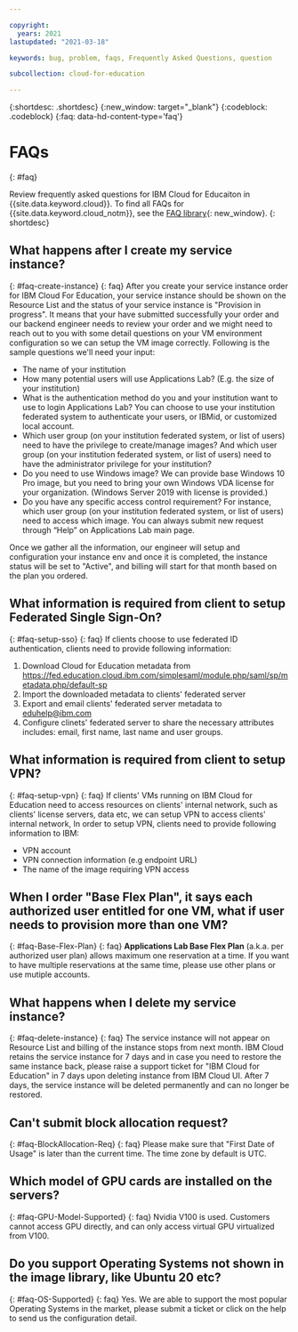 ```yaml
---

copyright:
  years: 2021
lastupdated: "2021-03-18"

keywords: bug, problem, faqs, Frequently Asked Questions, question

subcollection: cloud-for-education

---
```


{:shortdesc: .shortdesc}
{:new_window: target="_blank"}
{:codeblock: .codeblock}
{:faq: data-hd-content-type='faq'}

# FAQs
{: #faq}

Review frequently asked questions for IBM Cloud for Educaiton in {{site.data.keyword.cloud}}. To find all FAQs for {{site.data.keyword.cloud_notm}}, see the [FAQ library](/docs/faqs){: new_window}.
{: shortdesc}

## What happens after I create my service instance?
{: #faq-create-instance}
{: faq}
After you create your service instance order for IBM Cloud For Education, your service instance should be shown on the Resource List and the status of your service instance is "Provision in progress". It means that your have submitted successfully your order and our backend engineer needs to review your order and we might need to reach out to you with some detail questions on your VM environment configuration so we can setup the VM image correctly. Following is the sample questions we'll need your input:

- The name of your institution
- How many potential users will use Applications Lab? (E.g. the size of your institution)
- What is the authentication method do you and your institution want to use to login Applications Lab? You can choose to use your institution federated system to authenticate your users, or IBMid, or customized local account.
- Which user group (on your institution federated system, or list of users) need to have the privilege to create/manage images? And which user group (on your institution federated system, or list of users) need to have the administrator privilege for your institution?
- Do you need to use Windows image? We can provide base Windows 10 Pro image, but you need to bring your own Windows VDA license for your organization. (Windows Server 2019 with license is provided.)
- Do you have any specific access control requirement? For instance, which user group (on your institution federated system, or list of users) need to access which image. You can always submit new request through “Help” on Applications Lab main page.

Once we gather all the information, our engineer will setup and configuration your instance env and once it is completed, the instance status will be set to "Active", and billing will start for that month based on the plan you ordered.  

## What information is required from client to setup Federated Single Sign-On?
{: #faq-setup-sso}
{: faq}
If clients choose to use federated ID authentication, clients need to provide following information:
  1. Download Cloud for Education metadata from https://fed.education.cloud.ibm.com/simplesaml/module.php/saml/sp/metadata.php/default-sp 
  2. Import the downloaded metadata to clients' federated server
  3. Export and email clients' federated server metadata to eduhelp@ibm.com
  4. Configure clinets' federated server to share the necessary attributes includes: email, first name, last name and user groups.

## What information is required from client to setup VPN?
{: #faq-setup-vpn}
{: faq}
If clients' VMs running on IBM Cloud for Education need to access resources on clients' internal network, such as clients' license servers, data etc, we can setup VPN to access clients' internal network, In order to setup VPN, clients need to provide following information to IBM:
  * VPN account
  * VPN connection information (e.g endpoint URL)
  * The name of the image requiring VPN access

## When I order "Base Flex Plan", it says each authorized user entitled for one VM, what if user needs to provision more than one VM? 
{: #faq-Base-Flex-Plan}
{: faq}
**Applications Lab Base Flex Plan** (a.k.a. per authorized user plan) allows maximum one reservation at a time. If you want to have multiple reservations at the same time, please use other plans or use mutiple accounts.

## What happens when I delete my service instance?
{: #faq-delete-instance}
{: faq}
The service instance will not appear on Resource List and billing of the instance stops from next month. IBM Cloud retains the service instance for 7 days and in case you need to restore the same instance back, please raise a support ticket for "IBM Cloud for Education" in 7 days upon deleting instance from IBM Cloud UI. After 7 days, the service instance will be deleted permanently and can no longer be restored. 

## Can't submit block allocation request?
{: #faq-BlockAllocation-Req}
{: faq}
Please make sure that "First Date of Usage" is later than the current time. The time zone by default is UTC. 

## Which model of GPU cards are installed on the servers?
{: #faq-GPU-Model-Supported}
{: faq}
Nvidia V100 is used. Customers cannot access GPU directly, and can only access virtual GPU virtualized from V100. 

## Do you support Operating Systems not shown in the image library, like Ubuntu 20 etc?
{: #faq-OS-Supported}
{: faq}
Yes. We are able to support the most popular Operating Systems in the market, please submit a ticket or click on the help to send us the configuration detail. 
